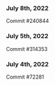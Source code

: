 ### July 8th, 2022

Commit #240844

### July 5th, 2022

Commit #314353


### July 4th, 2022

Commit #72281

